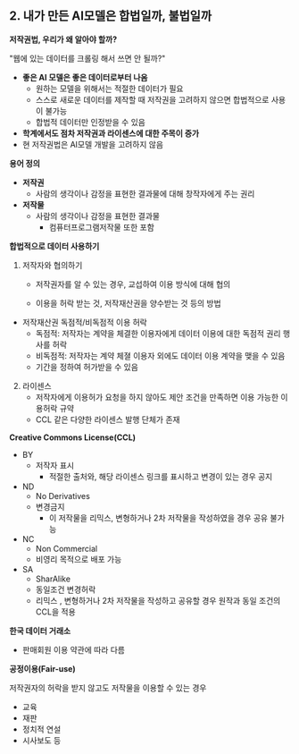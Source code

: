 ## 2. 내가 만든 AI모델은 합법일까, 불법일까

**저작권법, 우리가 왜 알아야 할까?**

"웹에 있는 데이터를 크롤링 해서 쓰면 안 될까?"

- **좋은 AI 모델은 좋은 데이터로부터 나옴**
  - 원하는 모델을 위해서는 적절한 데이터가 필요
  - 스스로 새로운 데이터를 제작할 때 저작권을 고려하지 않으면 합법적으로 사용이 불가능
  - 합법적 데이터만 인정받을 수 있음
- **학계에서도 점차 저작권과 라이센스에 대한 주목이 증가**
- 현 저작권법은 AI모델 개발을 고려하지 않음





**용어 정의**

- **저작권**
  - 사람의 생각이나 감정을 표현한 결과물에 대해 창작자에게 주는 권리
- **저작물**
  - 사람의 생각이나 감정을 표현한 결과물
    - 컴퓨터프로그램저작물 또한 포함





**합법적으로 데이터 사용하기**

1. 저작자와 협의하기

   - 저작권자를 알 수 있는 경우, 교섭하여 이용 방식에 대해 협의

   - 이용을 허락 받는 것, 저작재산권을 양수받는 것 등의 방법

- 저작재산권 독점적/비독점적 이용 허락
  - 독점적: 저작자는 계약을 체결한 이용자에게 데이터 이용에 대한 독점적 권리 행사를 허락
  - 비독점적: 저작자는 계약 체졀 이용자 외에도 데이터 이용 계약을 맺을 수 있음
  - 기간을 정하여 허가받을 수 있음

2. 라이센스
   - 저작자에게 이용허가 요청을 하지 않아도 제안 조건을 만족하면 이용 가능한 이용허락 규약
   - CCL 같은 다양한 라이센스 발행 단체가 존재



**Creative Commons License(CCL)**

- BY
  - 저작자 표시
    - 적절한 출처와, 해당 라이센스 링크를 표시하고 변경이 있는 경우 공지
- ND
  - No Derivatives
  - 변경금지
    - 이 저작물을 리믹스, 변형하거나 2차 저작물을 작성하였을 경우 공유 불가능
- NC
  - Non Commercial
  - 비영리 목적으로 배포 가능
- SA
  - SharAlike
  - 동일조건 변경허락
  - 리믹스 , 변형하거나 2차 저작물을 작성하고 공유할 경우 원작과 동일 조건의 CCL을 적용



**한국 데이터 거래소**

- 판매회원 이용 약관에 따라 다름



**공정이용(Fair-use)**

저작권자의 허락을 받지 않고도 저작물을 이용할 수 있는 경우

- 교육
- 재판
- 정치적 연설
- 시사보도 등

